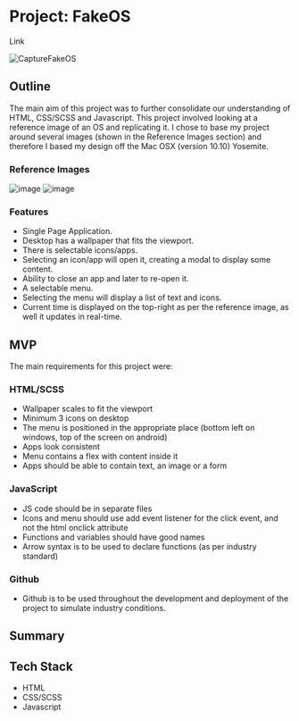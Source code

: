 # Project: FakeOS

Link

![CaptureFakeOS](https://user-images.githubusercontent.com/119549394/208293947-d399030a-f4f8-4c14-830e-e4400ed3bc2e.PNG)

## Outline
The main aim of this project was to further consolidate our understanding of HTML, CSS/SCSS and Javascript. This project involved looking at a reference image of an OS and replicating it. I chose to base my project around several images (shown in the Reference Images section) and therefore I based my design off the Mac OSX (version 10.10) Yosemite.

### Reference Images

![image](https://user-images.githubusercontent.com/119549394/208292679-d47792d7-f9d4-4527-88f7-d4ebd0c09e03.png)
![image](https://user-images.githubusercontent.com/119549394/208294238-2bf08c84-432c-4038-98af-977629c521f4.png)

### Features
- Single Page Application.
- Desktop has a wallpaper that fits the viewport.
- There is selectable icons/apps. 
- Selecting an icon/app will open it, creating a modal to display some content.
- Ability to close an app and later to re-open it. 
- A selectable menu.
- Selecting the menu will display a list of text and icons. 
- Current time is displayed on the top-right as per the reference image, as well it updates in real-time.

## MVP
The main requirements for this project were:

### HTML/SCSS
 - Wallpaper scales to fit the viewport
 - Minimum 3 icons on desktop
 - The menu is positioned in the appropriate place (bottom left on windows, top of the screen on android)
 - Apps look consistent
 - Menu contains a flex with content inside it
 - Apps should be able to contain text, an image or a form
 
### JavaScript
 - JS code should be in separate files
 - Icons and menu should use add event listener for the click event, and not the html onclick attribute
 - Functions and variables should have good names
 - Arrow syntax is to be used to declare functions (as per industry standard)

### Github
 - Github is to be used throughout the development and deployment of the project to simulate industry conditions.
 
 ## Summary
 
 ## Tech Stack
 - HTML
 - CSS/SCSS
 - Javascript
